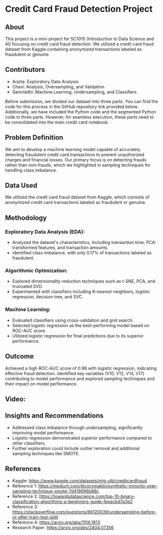 # Credit Card Fraud Detection Project

## About
This project is a mini-project for SC1015 (Introduction to Data Science and AI) focusing on credit card fraud detection. We utilized a credit card fraud dataset from Kaggle containing anonymized transactions labeled as fraudulent or genuine.

## Contributors
- Arpita: Exploratory Data Analysis
- Chavi: Analysis, Oversampling, and Validation
- Samriddhi: Machine Learning, Undersampling, and Classifiers

Before submission, we divided our dataset into three parts. You can find the code for this process in the GitHub repository link provided below. Additionally, we have included the Python code and the segmented Python code in three parts. However, for seamless execution, these parts need to be consolidated into the main credit card notebook.

## Problem Definition
We aim to develop a machine learning model capable of accurately detecting fraudulent credit card transactions to prevent unauthorized charges and financial losses. Our primary focus is on detecting frauds rather than non-frauds, which we highlighted in sampling techniques for handling class imbalance.

## Data Used
We utilized the credit card fraud dataset from Kaggle, which consists of anonymized credit card transactions labeled as fraudulent or genuine.

## Methodology
### Exploratory Data Analysis (EDA):
- Analyzed the dataset's characteristics, including transaction time, PCA-transformed features, and transaction amounts.
- Identified class imbalance, with only 0.17% of transactions labeled as fraudulent.

### Algorithmic Optimization:
- Explored dimensionality reduction techniques such as t-SNE, PCA, and truncated SVD.
- Experimented with classifiers including K-nearest neighbors, logistic regression, decision tree, and SVC.

### Machine Learning:
- Evaluated classifiers using cross-validation and grid search.
- Selected logistic regression as the best-performing model based on ROC-AUC score.
- Utilized logistic regression for final predictions due to its superior performance.

## Outcome
Achieved a high ROC-AUC score of 0.98 with logistic regression, indicating effective fraud detection. Identified key variables (V10, V12, V14, V17) contributing to model performance and explored sampling techniques and their impact on model performance.

## Video:

## Insights and Recommendations
- Addressed class imbalance through undersampling, significantly improving model performance.
- Logistic regression demonstrated superior performance compared to other classifiers.
- Further exploration could include outlier removal and additional sampling techniques like SMOTE.

## References
- Kaggle: https://www.kaggle.com/datasets/mlg-ulb/creditcardfraud
- Reference 1: https://medium.com/@corymaklin/synthetic-minority-over-sampling-technique-smote-7d419696b88c
- Reference 2: https://towardsdatascience.com/top-10-binary-classification-algorithms-a-beginners-guide-feeacbd7a3e2
- Reference 3: https://stackoverflow.com/questions/66120039/undersampling-before-or-after-train-test-split
- Reference 4: https://arxiv.org/abs/1106.1813
- Research Paper: https://arxiv.org/abs/2404.07356
